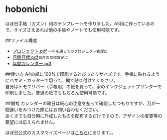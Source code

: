 # hobonichi

ほぼ日手帳（カズン）用のテンプレートを作りました。A5用に作っているので、サイズさえあれば他の手帳やノートでも使用可能です。

##ファイル構成
- [プロジェクト.pdf](https://github.com/mu373/hobonichi/blob/master/プロジェクト.pdf) `一年を通してのプロジェクト管理に`
- [月間目標.pdf](https://github.com/mu373/hobonichi/blob/master/月間目標.pdf)`毎月の目標設定に`
- [年間カレンダー.pdf](https://github.com/mu373/hobonichi/blob/master/年間カレンダー.pdf)

##使い方
A4の紙に100%で印刷するとぴったりサイズです。手帳に貼れるようにハサミ・カッターで切って、糊で貼り付けてください。  
自分はトモエリバー（手帳用）の紙を買って、家のインクジェットプリンターで印刷しました。普通の紙でももちろん使用可能です。

##備考
カレンダーの曜日は細心の注意を払って確認したつもりですが、万が一間違いをみつけた際にはお問い合わせください。  
あくまでも自分用に作成したものを配布するだけですので、デザインの変更等の要望には応えられません。

ほぼ日公式のカスタマイズページは[こちら](http://www.1101.com/store/techo/2016/download/)にあります。。
